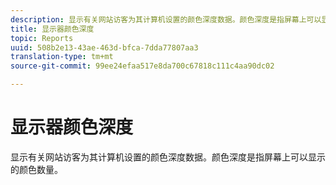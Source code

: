 ```yaml
---
description: 显示有关网站访客为其计算机设置的颜色深度数据。颜色深度是指屏幕上可以显示的颜色数量。
title: 显示器颜色深度
topic: Reports
uuid: 508b2e13-43ae-463d-bfca-7dda77807aa3
translation-type: tm+mt
source-git-commit: 99ee24efaa517e8da700c67818c111c4aa90dc02

---
```



# 显示器颜色深度

显示有关网站访客为其计算机设置的颜色深度数据。颜色深度是指屏幕上可以显示的颜色数量。

